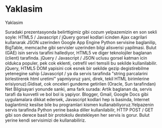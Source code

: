 # Yaklasim


Yaklasim



Suradaki prezentasyonda belirttigimiz gibi cozum yelpazemizin en son sekli soyle: HTML5 / Javascript / jQuery gorsel kodlari icinden Ajax cagrilari kullanarak JSON uzerinden Google App Engine Python servisine baglanilip, BigTable, memcache gibi servisler uzerinden bilgi alisverisi yapilmasi. Bulut (GAE) isin servis tarafini hallediyor, HTML5 ve diger teknolojiler baglanan (client) tarafinda. jQuery / Javascript / JSON uclusu gorsel katman icin oldukca populer, pek cok eklenti, cetrefil veri temsili bu sekilde kullanilabilir. jQuery, HTML5 DOM yapisini cok esnek bir sekilde gezip degistirebilme yetenegine sahip (Javascript / ya da servis tarafinda "string parcalarini birlestirerek html uretimi" yapmiyoruz yani, direk, tekil HTML birimlerine erisiyoruz).Gidisat, cok onceleri gundeme getirilen (Oracle, Sun tarafindan) Net Bilgisayari yonunde sanki, ama fark surada: Artik baglanan da, servis tarafi da kuvvetli ve bol bol  is yapiyor. Blogger, Gmail, Google Docs gibi uygulamalara dikkat edersek, Javascript kodlari hep is basinda, Internet baglantimiz kesilse bile bu programlari kismen kullanabiliyoruz.Yelpazenin servis tarafinda Python yerine baska diller kullanilabilir,  HTTP POST / GET gibi son derece basit bir protokolu destekleyen her servis is gorur. Bulut yerine kendi servisimizi de kullanabiliriz.




